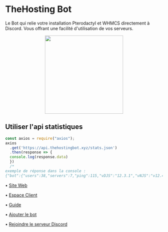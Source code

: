 # TheHosting Bot
Le Bot qui relie votre installation Pterodactyl et WHMCS directement à Discord. Vous offrant une facilité d'utilisation de vos serveurs.

<p align="center">
  <img width="250" src="https://thehostingbot.xyz/assets/images/image022569.png?v51105510535061">
</p>

## Utiliser l'api statistiques

```javascript
const axios = require("axios");
axios
  .get('https://api.thehostingbot.xyz/stats.json')
  .then(response => {
  console.log(response.data)
  })
  /*
exemple de réponse dans la console : 
{"bot":{"users":38,"servers":7,"ping":115,"vDJS":"12.3.1","vNJS":"v12.4.0"},"clients":{"total":4,"free":"-","satisfaits":"-","files":"-"},"lastupdate":"15 novembre 2020 14:49"}*/
```


• [Site Web](https://thehostingbot.xyz/)

• [Espace Client](https://manager.thehostingbot.xyz/)

• [Guide](https://guide.thehostingbot.xyz/)

• [Ajouter le bot](https://thehostingbot.xyz/inviter)

• [Rejoindre le serveur Discord](https://thehostingbot.xyz/discord)

